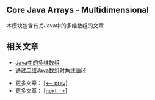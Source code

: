 ## Core Java Arrays - Multidimensional

本模块包含有关Java中的多维数组的文章

## 相关文章

+ [Java中的多维数组](docs/Java中的多维数组.md)
+ [通过二维Java数组对角线循环](docs/通过二维Java数组对角线循环.md)

- 更多文章： [[<-- prev]](../java-arrays-guides/README.md)
- 更多文章： [[next -->]](../java-arrays-operations-basic/README.md)